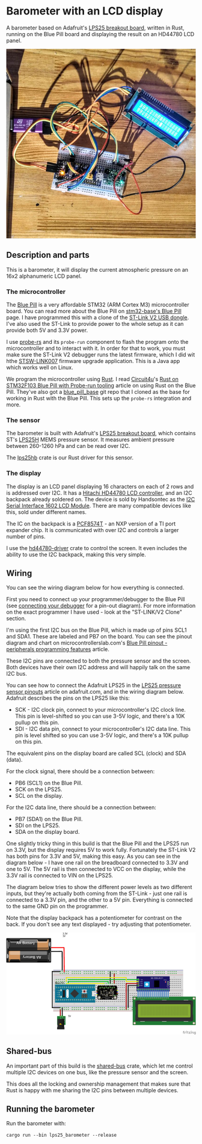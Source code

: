 # Barometer with an LCD display

A barometer based on Adafruit's [LPS25 breakout
board](https://www.adafruit.com/product/4530), written in Rust, running on the
Blue Pill board and displaying the result on an HD44780 LCD panel.

![project photo](project_photo_small.jpg)


## Description and parts

This is a barometer, it will display the current atmospheric pressure on an
16x2 alphanumeric LCD panel.


### The microcontroller

The [Blue
Pill](https://microcontrollerslab.com/stm32f103c8t6-blue-pill-pinout-peripherals-programming-features/)
is a very affordable STM32 (ARM Cortex M3) microcontroller board. You can 
read more about the Blue Pill on [stm32-base's Blue
Pill](https://stm32-base.org/boards/STM32F103C8T6-Blue-Pill) page. I have
programmed this with a clone of the [ST-Link V2 USB
dongle](https://stm32-base.org/boards/Debugger-STM32F101C8T6-STLINKV2). I've
also used the ST-Link to provide power to the whole setup as it can provide
both 5V and 3.3V power.

I use [probe-rs](https://probe.rs/) and its `probe-run` component to flash the
program onto the microcontroller and to interact with it. In order for that to
work, you must make sure the ST-Link V2 debugger runs the latest firmware,
which I did wit hthe
[STSW-LINK007](https://www.st.com/en/development-tools/stsw-link007.html)
firmware upgrade application. This is a Java app which works well on Linux.

We program the microcontroller using [Rust](https://www.rust-lang.org/). I read
[Circuit4u](https://circuit4us.medium.com/)'s [Rust on STM32F103 Blue Pill with
Probe-run
tooling](https://circuit4us.medium.com/rust-on-stm32f103-blue-pill-with-probe-run-tooling-b596f0623091)
article on using Rust on the Blue Pill. They've also got a
[blue_pill_base](https://cgit.pinealservo.com/BluePill_Rust/blue_pill_base) git
repo that I cloned as the base for working in Rust with the Blue Pill. This
sets up the `probe-rs` integration and more.


### The sensor

The barometer is built with Adafruit's [LPS25 breakout
board](https://www.adafruit.com/product/4530), which contains ST's
[LPS25H](https://www.st.com/en/mems-and-sensors/lps25h.html) MEMS pressure
sensor. It measures ambient pressure between 260-1260 hPa and can be read over
I2C.

The [lps25hb](https://crates.io/crates/lps25hb) crate is our Rust driver for
this sensor.


### The display

The display is an LCD panel displaying 16 characters on each of 2 rows and is
addressed over I2C. It has a [Hitachi HD44780 LCD
controller](https://en.wikipedia.org/wiki/Hitachi_HD44780_LCD_controller), and
an I2C backpack already soldered on. The device is sold by Handsontec as the
[I2C Serial Interface 1602 LCD
Module](http://www.handsontec.com/dataspecs/module/I2C_1602_LCD.pdf). There are
many compatible devices like this, sold under different names.

The IC on the backpack is a
[PCF8574T](https://www.nxp.com/docs/en/data-sheet/PCF8574_PCF8574A.pdf) - an
NXP version of a TI port expander chip. It is communicated with over I2C and
controls a larger number of pins. 

I use the [hd44780-driver](https://crates.io/crates/hd44780-driver) crate to
control the screen. It even includes the ability to use the I2C backpack,
making this very simple.


## Wiring

You can see the wiring diagram below for how everything is connected.

First you need to connect up your programmer/debugger to the Blue Pill (see
[connecting your
debugger](https://stm32-base.org/guides/connecting-your-debugger) for a pin-out
diagram). For more information on the exact programmer I have used - look at
the "ST-LINK/V2 Clone" section.

I'm using the first I2C bus on the Blue Pill, which is made up of pins SCL1 and
SDA1. These are labeled and PB7 on the board. You can see the pinout diagram
and chart on microcontrollerslab.com's [Blue Pill pinout - peripherals
programming
features](https://microcontrollerslab.com/stm32f103c8t6-blue-pill-pinout-peripherals-programming-features/)
article.

These I2C pins are connected to both the pressure sensor and the screen. Both
devices have their own I2C address and will happily talk on the same I2C bus.

You can see how to connect the Adafruit LPS25 in the [LPS25 pressure sensor
pinouts](https://learn.adafruit.com/adafruit-lps25-pressure-sensor/pinouts)
article on adafruit.com, and in the wiring diagram below. Adafruit describes
the pins on the LPS25 like this:

* SCK - I2C clock pin, connect to your microcontroller's I2C clock line. This
  pin is level-shifted so you can use 3-5V logic, and there's a 10K pullup on
  this pin.
* SDI - I2C data pin, connect to your microcontroller's I2C data line. This pin
  is level shifted so you can use 3-5V logic, and there's a 10K pullup on this
  pin.

The equivalent pins on the display board are called SCL (clock) and SDA (data).

For the clock signal, there should be a connection between:

* PB6 (SCL1) on the Blue Pill.
* SCK on the LPS25.
* SCL on the display.

For the I2C data line, there should be a connection between:

* PB7 (SDA1) on the Blue Pill.
* SDI on the LPS25.
* SDA on the display board.

One slightly tricky thing in this build is that the Blue Pill and the LPS25 run
on 3.3V, but the display requires 5V to work fully. Fortunately the ST-Link V2
has both pins for 3.3V and 5V, making this easy. As you can see in the diagram
below - I have one rail on the breadboard connected to 3.3V and one to 5V. The
5V rail is then connected to VCC on the display, while the 3.3V rail is
connected to VIN on the LPS25.

The diagram below tries to show the different power levels as two different
inputs, but they're actually both coming from the ST-Link - just one rail is
connected to a 3.3V pin, and the other to a 5V pin. Everything is connected to
the same GND pin on the programmer.

Note that the display backpack has a potentiometer for contrast on the back. If
you don't see any text displayed - try adjusting that potentiometer.


![wiring diagram](barometer_with_lcd_panel_bb-small.png)


## Shared-bus

An important part of this build is the
[shared-bus](https://crates.io/crates/shared-bus) crate, which let me control
multiple I2C devices on one bus, like the pressure sensor and the screen.

This does all the locking and ownership management that makes sure that Rust is
happy with me sharing the I2C pins between multiple devices.


## Running the barometer

Run the barometer with:

    cargo run --bin lps25_barometer --release
